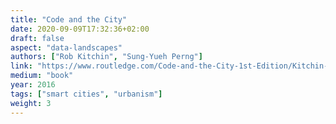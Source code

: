 ```yaml
---
title: "Code and the City"
date: 2020-09-09T17:32:36+02:00
draft: false
aspect: "data-landscapes"
authors: ["Rob Kitchin", "Sung-Yueh Perng"]
link: "https://www.routledge.com/Code-and-the-City-1st-Edition/Kitchin-Perng/p/book/9781138922112"
medium: "book"
year: 2016
tags: ["smart cities", "urbanism"]
weight: 3
---
```

